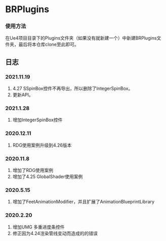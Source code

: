 # BRPlugins
### 使用方法
在Ue4项目目录下的Plugins文件夹（如果没有就新建一个）中新建BRPlugins文件夹，最后将本仓库clone至此即可。

## 日志
### 2021.11.19
1. 4.27 SSpinBox控件不再导出，所以删除了IntegerSpinBox。
2. 更新API。

### 2021.1.28
1. 增加IntegerSpinBox控件

### 2020.12.11
1. RDG使用案例升级到4.26版本

### 2020.11.8
1. 增加了RDG使用案例
2. 增加了4.25 GlobalShader使用案例

### 2020.5.15
1. 增加了FeetAnimationModifier，并且扩展了AnimationBlueprintLibrary

### 2020.2.20
1. 增加UMG 多重进度条控件
2. 修正因为4.24渲染管线变动而造成的的错误